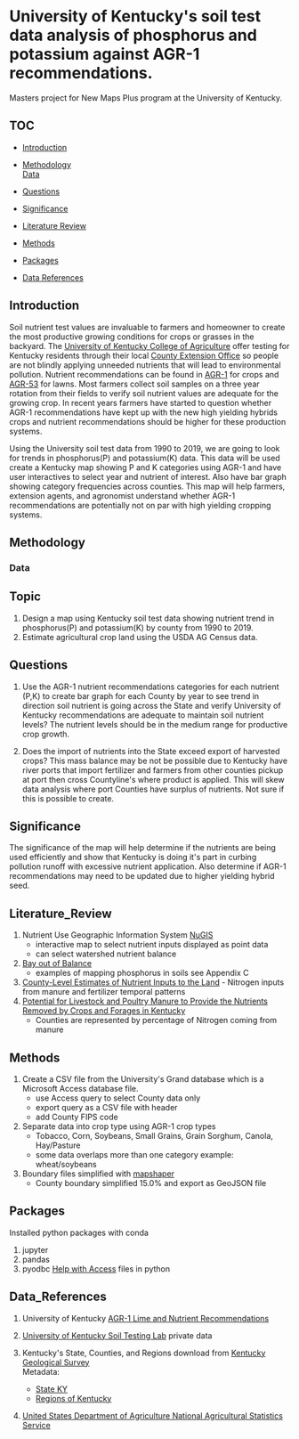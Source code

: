 # University of Kentucky's soil test data analysis of phosphorus and potassium against AGR-1 recommendations.
Masters project for New Maps Plus program at the University of Kentucky.

## TOC
- [Introduction](#introduction)
- [Methodology](#methodology)<br/>
        [Data](#data)

- [Questions](#questions)
- [Significance](#significance)
- [Literature Review](#literature_review)
- [Methods](#methods)
- [Packages](#packages)
- [Data References](#data_references)
## Introduction
Soil nutrient test values are invaluable to farmers and homeowner to create the most productive growing conditions for crops or grasses in the backyard. The [University of Kentucky College of Agriculture](http://www.rs.uky.edu/soil/TestingService.php) offer testing for Kentucky residents through their local [County Extension Office](http://extension.ca.uky.edu/county) so people are not blindly applying unneeded nutrients that will lead to environmental pollution. Nutrient recommendations can be found in [AGR-1](http://www2.ca.uky.edu/agcomm/pubs/agr/agr1/agr1.pdf) for crops and [AGR-53](http://www.uky.edu/WaterResources/FF/Nutrient%20Management/pdf/Lawn%20Fertilizer%20in%20Kentucky.pdf) for lawns. Most farmers collect soil samples on a three year rotation from their fields to verify soil nutrient values are adequate for the growing crop. In recent years farmers have started to question whether AGR-1 recommendations have kept up with the new high yielding hybrids crops and nutrient recommendations should be higher for these production systems. <br/>

Using the University soil test data from 1990 to 2019, we are going to look for trends in phosphorus(P) and potassium(K) data. This data will be used create a Kentucky map showing P and K categories using AGR-1 and have user interactives to select year and nutrient of interest. Also have bar graph showing category frequencies across counties. This map will help farmers, extension agents, and agronomist understand whether AGR-1 recommendations are potentially not on par with high yielding cropping systems.<br/>

## Methodology

### Data

## Topic
1. Design a map using Kentucky soil test data showing nutrient trend in phosphorus(P) and potassium(K) by county from 1990 to 2019.
2. Estimate agricultural crop land using the USDA AG Census data.

## Questions
1. Use the AGR-1 nutrient recommendations categories for each nutrient (P,K) to create bar graph for each County by year to see trend in direction soil nutrient is going across the State and verify University of Kentucky recommendations are adequate to maintain soil nutrient levels?
    The nutrient levels should be in the medium range for productive crop growth.

2. Does the import of nutrients into the State exceed export of harvested crops?
    This mass balance may be not be possible due to Kentucky have river ports that import fertilizer and farmers from other counties pickup at port then cross Countyline's where product is applied. This will skew data analysis where port Counties have surplus of nutrients.
        Not sure if this is possible to create.

## Significance
The significance of the map will help determine if the nutrients are being used efficiently and show that Kentucky is doing it's part in curbing pollution runoff with excessive nutrient application. Also determine if AGR-1 recommendations may need to be updated due to higher yielding hybrid seed.

## Literature_Review
1. Nutrient Use Geographic Information System [NuGIS](http://nugis.ipni.net/About%20NuGIS/)
    - interactive map to select nutrient inputs displayed as point data
    - can select watershed nutrient balance
2. [Bay out of Balance](https://www.ewg.org/sites/default/files/report/bay_out_of_balance_full_report.pdf)
    -  examples of mapping phosphorus in soils see Appendix C
3.    [County-Level Estimates of Nutrient Inputs to the Land](https://pubs.usgs.gov/sir/2006/5012/pdf/sir2006_5012.pdf)
    - Nitrogen inputs from manure and fertilizer  temporal patterns
4. [Potential for Livestock and Poultry Manure to Provide the Nutrients Removed by Crops and Forages in Kentucky](http://www2.ca.uky.edu/agcomm/pubs/ip/ip57/ip57.pdf)
    - Counties are represented by percentage of Nitrogen coming from manure

## Methods
1. Create a CSV file from the University's Grand database which is a Microsoft Access database file.
    - use Access query to select County data only
    - export query as a CSV file with header
    - add County FIPS code
2. Separate data into crop type using AGR-1 crop types
    - Tobacco, Corn, Soybeans, Small Grains, Grain Sorghum, Canola, Hay/Pasture
    - some data overlaps more than one category example: wheat/soybeans
1. Boundary files simplified with [mapshaper](https://mapshaper.org/)
    * County boundary simplified 15.0% and export as GeoJSON file

## Packages
Installed python packages with conda
1. jupyter
2. pandas
3. pyodbc [Help with Access](https://datatofish.com/how-to-connect-python-to-ms-access-database-using-pyodbc/) files in python

## Data_References
1. University of Kentucky [AGR-1 Lime and Nutrient Recommendations](http://www2.ca.uky.edu/agcomm/pubs/agr/agr1/agr1.pdf)

2. [University of Kentucky Soil Testing Lab](http://www.rs.uky.edu/soil/) private data

3. Kentucky's State, Counties, and Regions download from [Kentucky Geological Survey](https://www.uky.edu/KGS/gis/bounds.htm)<br />
    Metadata:
    *  [State KY](https://www.uky.edu/KGS/gis/ky.htm)
    *  [Regions of Kentucky](https://www.uky.edu/KGS/gis/regions.htm)

4. [United States Department of Agriculture National Agricultural Statistics Service](https://www.nass.usda.gov/Data_and_Statistics/index.php)
